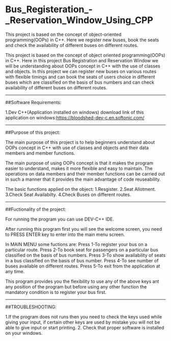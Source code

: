 # Bus_Registeration_-_Reservation_Window_Using_CPP
This project is based on the concept of object-oriented programming(OOPs) in C++. Here we register new buses, book the seats and check the availability of different buses on different routes.

This project is based on the concept of object oriented programming(OOPs) in C++.
Here in this project Bus Registration and Reservation Window we will be understanding about OOPs concept in C++ with the use of classes and objects.
In this project we can register new buses on various routes with flexible timings and can book the seats of users choice in different buses which are classified on the basis of bus numbers
and can check availability of different buses on different routes.

--------------------------------------------------
##Software Requirements:

1.Dev C++(Application installed on windows)
download link of this application on windows:https://bloodshed-dev-c.en.softonic.com/

--------------------------------------------------
##Purpose of this project:

The main purpose of this project is to help beginners understand about OOPs concept in C++ with use of classes and objects and 
their data members and member functions.

The main purpose of using OOPs concept is that it makes the program easier to understand, makes it more flexible and easy to maintain.
The operations on data members and their member functions can be carried out in such a manner that it provides the main advantage of code reuseability.

The basic functions applied on the object:
1.Resgister.
2.Seat Allotment.
3.Check Seat Availabilty.
4.Check Buses on different routes.

--------------------------------------------------
##Fuctionality of the project:

For running the program you can use DEV-C++ IDE.

After running this program first you will see the welcome screen, you need to PRESS ENTER key to enter into the main menu screen.

In MAIN MENU some fuctions are:
Press 1-To register your bus on a particular route.
Press 2-To book seat for passengers on a particular bus classified on the basis of bus numbers.
Press 3-To show availability of seats in a bus classified on the basis of bus number.
Press 4-To see number of buses available on different routes.
Press 5-To exit from the application at any time.

This program provides you the flexibility to use any of the above keys ant any
position of the program but before using any other function the mandatory condition is to register your bus first.

--------------------------------------------------
##TROUBLESHOOTING:

1.If the program does not runs then you need to check the keys used while giving your input, if certain other keys are used by mistake you 
will not be able to give input or start printing.
2. Check that proper software is installed on your windows.
